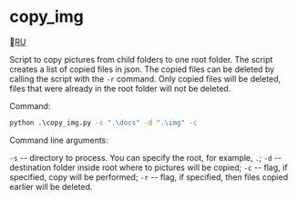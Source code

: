 # copy_img

📜[RU](README.md)  

Script to copy pictures from child folders to one root folder.
The script creates a list of copied files in json.
The copied files can be deleted by calling the script with the `-r` command. Only copied files will be deleted, files that were already in the root folder will not be deleted.

Command:

```bat
python .\copy_img.py -s ".\docs" -d ".\img" -c
```

Command line arguments:

`-s` -- directory to process. You can specify the root, for example, `.`;
`-d` -- destination folder inside root where to pictures will be copied;
`-c` -- flag, if specified, copy will be performed;
`-r` -- flag, if specified, then files copied earlier will be deleted.